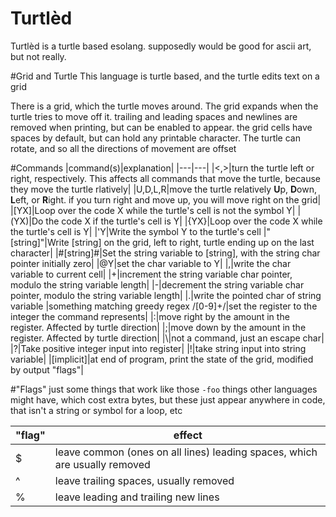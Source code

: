 # Turtlèd
Turtlèd is a turtle based esolang. supposedly would be good for ascii art, but not really.

#Grid and Turtle
This language is turtle based, and the turtle edits text on a grid

There is a grid, which the turtle moves around. The grid expands when the turtle tries to move off it. trailing and leading spaces and newlines are removed when printing, but can be enabled to appear. the grid cells have spaces by default, but can hold any printable character. The turtle can rotate, and so all the directions of movement are offset

#Commands
|command(s)|explanation|
|---|---|
|<,>|turn the turtle left or right, respectively. This affects all commands that move the turtle, because they move the turtle rlatively|
|U,D,L,R|move the turtle relatively **U**p, **D**own, **L**eft, or **R**ight. if you turn right and move up, you will move right on the grid|
|[YX]|Loop over the code X while the turtle's cell is not the symbol Y|
|(YX)|Do the code X if the turtle's cell is Y|
|{YX}|Loop over the code X while the turtle's cell is Y|
|'Y|Write the symbol Y to the turtle's cell
|"[string]"|Write [string] on the grid, left to right, turtle ending up on the last character|
|#[string]#|Set the string variable to [string], with the string char pointer initially zero|
|@Y|set the char variable to Y|
|,|write the char variable to current cell|
|+|increment the string variable char pointer, modulo the string variable length|
|-|decrement the string variable char pointer, modulo the string variable length|
|.|write the pointed char of string variable
|something matching greedy regex /[0-9]+/|set the register to the integer the command represents|
|:|move right by the amount in the register. Affected by turtle direction|
|;|move down by the amount in the register. Affected by turtle direction|
|\\|not a command, just an escape char|
|?|Take positive integer input into register|
|!|take string input into string variable|
|[implicit]|at end of program, print the state of the grid, modified by output "flags"|

#"Flags"
just some things that work like those `-foo` things other languages might have, which cost extra bytes, but these just appear anywhere in code, that isn't a string or symbol for a loop, etc

|"flag"|effect|
|------|------|
|$|leave common (ones on all lines) leading spaces, which are usually removed|
|^|leave trailing spaces, usually removed|
|%|leave leading and trailing new lines|

